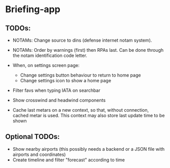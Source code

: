 # Briefing-app

## TODOs:
- NOTAMs: Change source to dins (defense internet notam system).
- NOTAMs: Order by warnings (first) then RPAs last. Can be done through the notam identification code letter.
- When, on settings screen page:
    - Change settings button behaviour to return to home page
    - Change settings icon to show a home page

- Filter favs when typing IATA on searchbar
- Show crosswind and headwind components
- Cache last metars on a new context, so that, without connection, cached metar is used. This context may also store last update time to be shown

## Optional TODOs:
- Show nearby airports (this possibly needs a backend or a JSON file with airports and coordinates)
- Create timeline and filter "forecast" according to time
